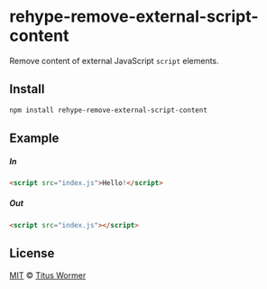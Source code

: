 <!--This file is generated by `build-packages.js`-->

# rehype-remove-external-script-content

Remove content of external JavaScript
`script` elements.

## Install

```sh
npm install rehype-remove-external-script-content
```

## Example

##### In

```html
<script src="index.js">Hello!</script>
```

##### Out

```html
<script src="index.js"></script>
```

## License

[MIT](https://github.com/rehypejs/rehype-minify/blob/master/LICENSE) © [Titus Wormer](http://wooorm.com)
